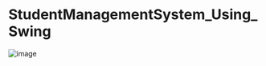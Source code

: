 # StudentManagementSystem_Using_Swing

![image](https://user-images.githubusercontent.com/86393603/191774940-25447c35-fa60-4c78-8556-513adc2d052b.png)
